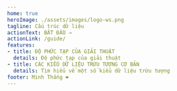 ```yaml
---
home: true
heroImage: ./assets/images/logo-ws.png
tagline: Cấu trúc dữ liệu
actionText: BẮT ĐẦU →
actionLink: /guide/
features:
- title: ĐỘ PHỨC TẠP CỦA GIẢI THUẬT
  details: Độ phức tạp của giải thuật
- title: CÁC KIỂU DỮ LIỆU TRỪU TƯỢNG CƠ BẢN
  details: Tìm hiểu về một số kiểu dữ liệu trừu tượng
footer: Minh Thắng ❤️
---
```

